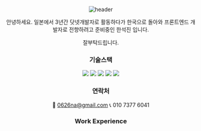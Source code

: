 <div align=center>

  ![header](https://capsule-render.vercel.app/api?type=waving&color=auto&height=300&section=header&text=welcome!&fontAlignY=40&desc=Jin`s%20Profile&animation=fadeIn)

  안녕하세요. 일본에서 3년간 닷넷개발자로 활동하다가 한국으로 돌아와 프론트엔드 개발자로 전향하려고 준비중인 한석진 입니다.
  
  잘부탁드립니다.
  
  ### 기술스택
  <img src="https://img.shields.io/badge/JS-F7DF1E?style=flat-square&logo=javascript&logoColor=black">
  <img src="https://img.shields.io/badge/HTML5-E34F26?style=flat-square&logo=html5&logoColor=black">
  <img src="https://img.shields.io/badge/CSS3-1572B6?style=flat-square&logo=css3&logoColor=black">
  <img src="https://img.shields.io/badge/React-61DAFB?style=flat-square&logo=react&logoColor=black">
  <img src="https://img.shields.io/badge/Typescript-3178C6?style=flat-square&logo=typescript&logoColor=black">

  
  ### 연락처
  📧 0626na@gmail.com
  📞 010 7377 6041
  
  ### Work Experience
  
  

</div>
